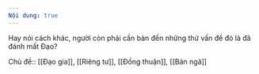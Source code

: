```yaml
---
Nội dung: true
---
```


Hay nói cách khác, người còn phải cần bàn đến những thứ vấn đề đó là đã đánh mất Đạo? 

Chủ đề:: [[Đạo gia]], [[Riêng tư]], [[Đồng thuận]], [[Bản ngã]]